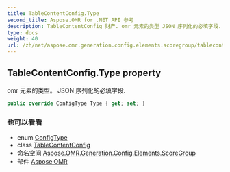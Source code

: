 ```yaml
---
title: TableContentConfig.Type
second_title: Aspose.OMR for .NET API 参考
description: TableContentConfig 财产. omr 元素的类型 JSON 序列化的必填字段.
type: docs
weight: 40
url: /zh/net/aspose.omr.generation.config.elements.scoregroup/tablecontentconfig/type/
---
```

## TableContentConfig.Type property

omr 元素的类型。 JSON 序列化的必填字段.

```csharp
public override ConfigType Type { get; set; }
```

### 也可以看看

* enum [ConfigType](../../../aspose.omr.generation.config.enums/configtype/)
* class [TableContentConfig](../)
* 命名空间 [Aspose.OMR.Generation.Config.Elements.ScoreGroup](../../tablecontentconfig/)
* 部件 [Aspose.OMR](../../../)


